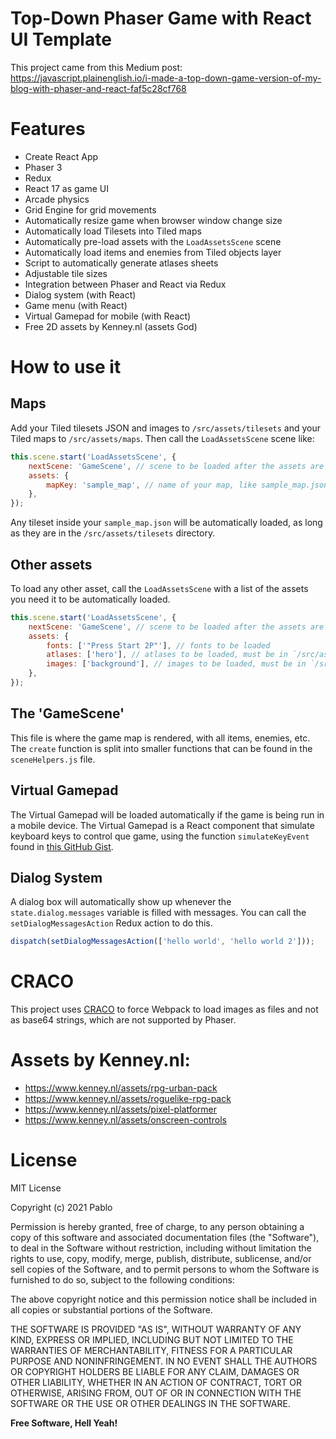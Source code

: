 # Top-Down Phaser Game with React UI Template

This project came from this Medium post: https://javascript.plainenglish.io/i-made-a-top-down-game-version-of-my-blog-with-phaser-and-react-faf5c28cf768

# Features
- Create React App
- Phaser 3
- Redux
- React 17 as game UI
- Arcade physics
- Grid Engine for grid movements
- Automatically resize game when browser window change size
- Automatically load Tilesets into Tiled maps
- Automatically pre-load assets with the `LoadAssetsScene` scene
- Automatically load items and enemies from Tiled objects layer
- Script to automatically generate atlases sheets
- Adjustable tile sizes
- Integration between Phaser and React via Redux
- Dialog system (with React)
- Game menu (with React)
- Virtual Gamepad for mobile (with React)
- Free 2D assets by Kenney.nl (assets God)

# How to use it

## Maps
Add your Tiled tilesets JSON and images to `/src/assets/tilesets` and your Tiled maps to `/src/assets/maps`. Then call the `LoadAssetsScene` scene like:

```javascript
this.scene.start('LoadAssetsScene', {
    nextScene: 'GameScene', // scene to be loaded after the assets are loaded
    assets: {
        mapKey: 'sample_map', // name of your map, like sample_map.json in this case
    },
});
```

Any tileset inside your `sample_map.json` will be automatically loaded, as long as they are in the `/src/assets/tilesets` directory.

## Other assets
To load any other asset, call the `LoadAssetsScene` with a list of the assets you need it to be automatically loaded.

```javascript
this.scene.start('LoadAssetsScene', {
    nextScene: 'GameScene', // scene to be loaded after the assets are loaded
    assets: {
        fonts: ['"Press Start 2P"'], // fonts to be loaded
        atlases: ['hero'], // atlases to be loaded, must be in `/src/assets/atlases/generated/` as hero.json and hero.png
        images: ['background'], // images to be loaded, must be in `/src/assets/images` as background.png
    },
});
```

## The 'GameScene'
This file is where the game map is rendered, with all items, enemies, etc. The `create` function is split into smaller functions that can be found in the `sceneHelpers.js` file.

## Virtual Gamepad
The Virtual Gamepad will be loaded automatically if the game is being run in a mobile device. The Virtual Gamepad is a React component that simulate keyboard keys to control que game, using the function `simulateKeyEvent` found in [this GitHub Gist](https://gist.github.com/GlauberF/d8278ce3aa592389e6e3d4e758e6a0c2).

## Dialog System
A dialog box will automatically show up whenever the `state.dialog.messages` variable is filled with messages. You can call the `setDialogMessagesAction` Redux action to do this.

```javascript
dispatch(setDialogMessagesAction(['hello world', 'hello world 2']));
```

# CRACO
This project uses [CRACO](https://github.com/gsoft-inc/craco) to force Webpack to load images as files and not as base64 strings, which are not supported by Phaser.

# Assets by Kenney.nl:
- https://www.kenney.nl/assets/rpg-urban-pack
- https://www.kenney.nl/assets/roguelike-rpg-pack
- https://www.kenney.nl/assets/pixel-platformer
- https://www.kenney.nl/assets/onscreen-controls

# License
MIT License

Copyright (c) 2021 Pablo

Permission is hereby granted, free of charge, to any person obtaining a copy of this software and associated documentation files (the "Software"), to deal in the Software without restriction, including without limitation the rights to use, copy, modify, merge, publish, distribute, sublicense, and/or sell copies of the Software, and to permit persons to whom the Software is furnished to do so, subject to the following conditions:

The above copyright notice and this permission notice shall be included in all copies or substantial portions of the Software.

THE SOFTWARE IS PROVIDED "AS IS", WITHOUT WARRANTY OF ANY KIND, EXPRESS OR IMPLIED, INCLUDING BUT NOT LIMITED TO THE WARRANTIES OF MERCHANTABILITY, FITNESS FOR A PARTICULAR PURPOSE AND NONINFRINGEMENT. IN NO EVENT SHALL THE AUTHORS OR COPYRIGHT HOLDERS BE LIABLE FOR ANY CLAIM, DAMAGES OR OTHER LIABILITY, WHETHER IN AN ACTION OF CONTRACT, TORT OR OTHERWISE, ARISING FROM, OUT OF OR IN CONNECTION WITH THE SOFTWARE OR THE USE OR OTHER DEALINGS IN THE SOFTWARE.

**Free Software, Hell Yeah!**
